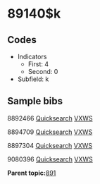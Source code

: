 # 89140$k

## Codes

-   Indicators
    -   First: 4
    -   Second: 0
-   Subfield: k

## Sample bibs

8892466 [Quicksearch](https://search.library.yale.edu/catalog/8892466) [VXWS](http://prodorbis.library.yale.edu:7014/vxws/GetHoldingsService?bibId=8892466)

8894709 [Quicksearch](https://search.library.yale.edu/catalog/8894709) [VXWS](http://prodorbis.library.yale.edu:7014/vxws/GetHoldingsService?bibId=8894709)

8897304 [Quicksearch](https://search.library.yale.edu/catalog/8897304) [VXWS](http://prodorbis.library.yale.edu:7014/vxws/GetHoldingsService?bibId=8897304)

9080396 [Quicksearch](https://search.library.yale.edu/catalog/9080396) [VXWS](http://prodorbis.library.yale.edu:7014/vxws/GetHoldingsService?bibId=9080396)

**Parent topic:**[891](../../tags/891/891.md)

